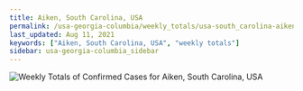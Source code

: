 ```yaml
---
title: Aiken, South Carolina, USA
permalink: /usa-georgia-columbia/weekly_totals/usa-south_carolina-aiken-weekly_totals.html
last_updated: Aug 11, 2021
keywords: ["Aiken, South Carolina, USA", "weekly totals"]
sidebar: usa-georgia-columbia_sidebar
---
```


![Weekly Totals of Confirmed Cases for Aiken, South Carolina, USA](/covid_tracker/images/graphs/usa-south_carolina-aiken-weekly_totals_graph.png)
